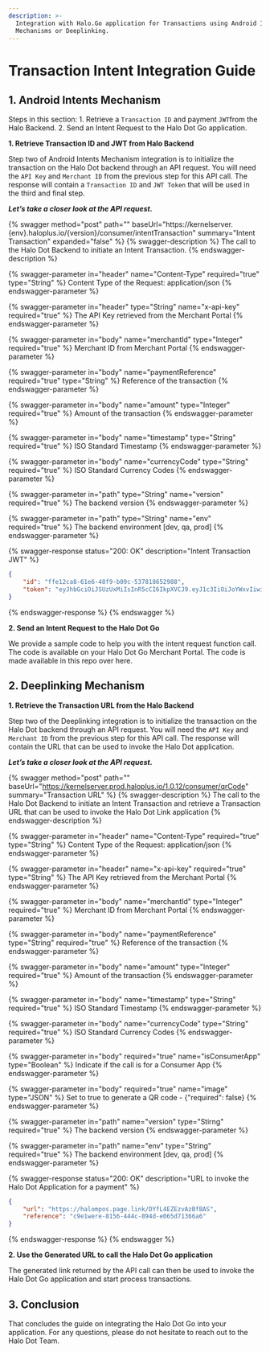 ```yaml
---
description: >-
  Integration with Halo.Go application for Transactions using Android Intent
  Mechanisms or Deeplinking.
---
```


# Transaction Intent Integration Guide

## 1. Android Intents Mechanism

Steps in this section: 1. Retrieve a `Transaction ID` and payment `JWT`from the Halo Backend. 2. Send an Intent Request to the Halo Dot Go application.

**1. Retrieve Transaction ID and JWT from Halo Backend**

Step two of Android Intents Mechanism integration is to initialize the transaction on the Halo Dot backend through an API request. You will need the `API Key` and `Merchant ID` from the previous step for this API call. The response will contain a `Transaction ID` and `JWT Token` that will be used in the third and final step.

_**Let’s take a closer look at the API request.**_

{% swagger method="post" path="" baseUrl="https://kernelserver.{env}.haloplus.io/{version}/consumer/intentTransaction" summary="Intent Transaction" expanded="false" %}
{% swagger-description %}
The call to the Halo Dot Backend to initiate an Intent Transaction.
{% endswagger-description %}

{% swagger-parameter in="header" name="Content-Type" required="true" type="String" %}
Content Type of the Request: application/json
{% endswagger-parameter %}

{% swagger-parameter in="header" type="String" name="x-api-key" required="true" %}
The API Key retrieved from the Merchant Portal
{% endswagger-parameter %}

{% swagger-parameter in="body" name="merchantId" type="Integer" required="true" %}
Merchant ID from Merchant Portal
{% endswagger-parameter %}

{% swagger-parameter in="body" name="paymentReference" required="true" type="String" %}
Reference of the transaction
{% endswagger-parameter %}

{% swagger-parameter in="body" name="amount" type="Integer" required="true" %}
Amount of the transaction
{% endswagger-parameter %}

{% swagger-parameter in="body" name="timestamp" type="String" required="true" %}
ISO Standard Timestamp
{% endswagger-parameter %}

{% swagger-parameter in="body" name="currencyCode" type="String" required="true" %}
ISO Standard Currency Codes
{% endswagger-parameter %}

{% swagger-parameter in="path" type="String" name="version" required="true" %}
The backend version
{% endswagger-parameter %}

{% swagger-parameter in="path" type="String" name="env" required="true" %}
The backend environment [dev, qa, prod]
{% endswagger-parameter %}

{% swagger-response status="200: OK" description="Intent Transaction JWT" %}
```json
{
    "id": "ffe12ca8-61e6-48f9-b09c-537818652988",
    "token": "eyJhbGciOiJSUzUxMiIsInR5cCI6IkpXVCJ9.eyJ1c3IiOiJoYWxvIiwiYXVkX2ZpbmdlcnByaW50cyI6InNoYTI1Ni96YzZjOTdKaEtQWlVhK3JJclZxamtuREUxbERjREs3N0c0MXNEbysxYXkwPSIsImtza19waW4iOiJzaGEyNTYvMVpuYTRUNlBLY0ozS3EvZGJWeWxiOG42MmovQWRRWVV6V3JqLzRzazVROD0iLCJtZXJjaGFudElkIjozMTcsImlhdCI6MTY3NTMzMzQyMCwiZXhwIjoxNjc1MzM0MzIwLCJhdWQiOiJrZXJuZWxzZXJ2ZXIucWEuaGFsb3BsdXMuaW8iLCJpc3MiOiJhdXRoc2VydmVyLnFhLmhhbG9wbHVzLmlvIiwic3ViIjoiYzQwMWIxYTYtNDI5Ny00NDM1LTg3OWItMDAyNTZhY2E4N2NjIn0.fCsDOSlkOz2nqjAohFYZNIO6f5cp4xbLer6s4o9BVJckoPRwxShdQLBxOySoYhioZ2WaYWFO-qhxDQjQG8RsPYByGsgIgQtVRaudS_IGI4Xv0KG8p0A9isX8jlw8KEeZwEuaj-zHUg4DAO4n3ydVAd3NjM1oysMKUbdn5MmW-wH7keutNCKtq9qF_hF0A8s3rUCO8UsB5QuXzz18VfPFe6fs3LoOGMHiKvgRWlhpKhrfXWQAw8vpwCLeY58vfa8LFGixMS526322s_dGTxkKC5f366GBWgoqHDyporidblCy64T5MbgifL41kiXahNQs6B4eLmuWeUTosHQ6jUajiEsa61QnUY1K9Pv3kT7bFDYy4Hvu2mdktzpV2p6MpM9gH3E4LLZGKhOJLjkf8LP7NsE-h4aN1XlKHJmMex8yMaAgV-_wxLCDPrK0Q7KgKGTNRByi8HkluhYYuMlslXXjN13ff8alMxCEBeyrkubi_X-tlTeilSmEF1tbWZ4WYiUfbNNqsfFDBKfErQc8dpJz22ou2DxyBd8_esBG1aEv4c5dIPciu_i2vG6FQADW_CNHmc01UnfymyReatc1c0WzFQS_OmoS3yaxymnvlCY_pD_bcZUr-5s60IQnu1D1wCeRfM1QE6-xSJvWx7sbXpbdNGbv1_PFM4xQTsuE6fBxzis"
}
```
{% endswagger-response %}
{% endswagger %}

**2. Send an Intent Request to the Halo Dot Go**

We provide a sample code to help you with the intent request function call. The code is available on your Halo Dot Go Merchant Portal. The code is made available in this repo over here.

## 2. Deeplinking Mechanism

**1. Retrieve the Transaction URL from the Halo Backend**

Step two of the Deeplinking integration is to initialize the transaction on the Halo Dot backend through an API request. You will need the `API Key` and `Merchant ID` from the previous step for this API call. The response will contain the URL that can be used to invoke the Halo Dot application.

_**Let’s take a closer look at the API request.**_

{% swagger method="post" path="" baseUrl="https://kernelserver.prod.haloplus.io/1.0.12/consumer/qrCode" summary="Transaction URL" %}
{% swagger-description %}
The call to the Halo Dot Backend to initiate an Intent Transaction and retrieve a Transaction URL that can be used to invoke the Halo Dot Link application
{% endswagger-description %}

{% swagger-parameter in="header" name="Content-Type" required="true" type="String" %}
Content Type of the Request: application/json
{% endswagger-parameter %}

{% swagger-parameter in="header" name="x-api-key" required="true" type="String" %}
The API Key retrieved from the Merchant Portal
{% endswagger-parameter %}

{% swagger-parameter in="body" name="merchantId" type="Integer" required="true" %}
Merchant ID from Merchant Portal
{% endswagger-parameter %}

{% swagger-parameter in="body" name="paymentReference" type="String" required="true" %}
Reference of the transaction
{% endswagger-parameter %}

{% swagger-parameter in="body" name="amount" type="Integer" required="true" %}
Amount of the transaction
{% endswagger-parameter %}

{% swagger-parameter in="body" name="timestamp" type="String" required="true" %}
ISO Standard Timestamp
{% endswagger-parameter %}

{% swagger-parameter in="body" name="currencyCode" type="String" required="true" %}
ISO Standard Currency Codes
{% endswagger-parameter %}

{% swagger-parameter in="body" required="true" name="isConsumerApp" type="Boolean" %}
Indicate if the call is for a Consumer App
{% endswagger-parameter %}

{% swagger-parameter in="body" required="true" name="image" type="JSON" %}
Set to true to generate a QR code - {"required": false} 
{% endswagger-parameter %}

{% swagger-parameter in="path" name="version" type="Stirng" required="true" %}
The backend version
{% endswagger-parameter %}

{% swagger-parameter in="path" name="env" type="String" required="true" %}
The backend environment [dev, qa, prod]
{% endswagger-parameter %}

{% swagger-response status="200: OK" description="URL to invoke the Halo Dot Application for a payment" %}
```json
{
    "url": "https://halompos.page.link/DYfL4EZEzvAzBfBAS",
    "reference": "c9e1were-8156-444c-894d-e065d71366a6"
}
```
{% endswagger-response %}
{% endswagger %}

**2. Use the Generated URL to call the Halo Dot Go application**

The generated link returned by the API call can then be used to invoke the Halo Dot Go application and start process transactions.

## 3. Conclusion

That concludes the guide on integrating the Halo Dot Go into your application. For any questions, please do not hesitate to reach out to the Halo Dot Team.
